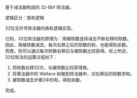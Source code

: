 基于减法器构成的 32-Bbf 除法器。

逻辑区分：族和逻辑

32位无符号除法器的族和逻辑实现。

已知，32位除法器的原理为：用被除数连续减去不断右移的除数。 \
因此，用被除数减去，每次右移之后的除数的和，也能得到余数。 \
而商，则可以通过每次除数右移后与被除数比较获得。综上所述， \
32位除法的运算过程如下：

1. 将除数右移32次，与被除数比较获得商。
2. 将乘法器中的 Wallace 树搬到除法器中，对右移后的除数求和。
3. 被除数减去步骤2中的和，得到余数。

完成。
